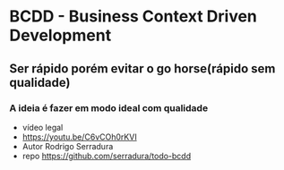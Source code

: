 # BCDD - Business Context Driven Development
## Ser rápido porém evitar o go horse(rápido sem qualidade)
### A ideia é fazer em modo ideal com qualidade

- vídeo legal
- https://youtu.be/C6vCOh0rKVI
- Autor Rodrigo Serradura
- repo https://github.com/serradura/todo-bcdd

